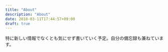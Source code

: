 ```yaml
---
title: "About"
description: "About"
date: 2018-03-11T17:44:57+09:00
draft: true
---
```


特に新しい情報でなくとも気にせず書いていく予定。自分の備忘録も兼ねています。